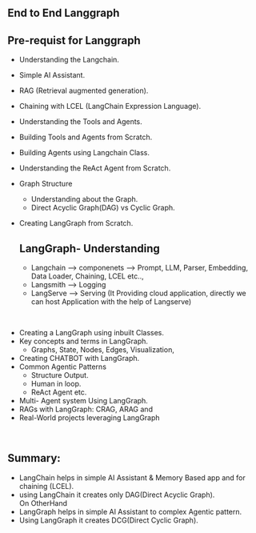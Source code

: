## End to End Langgraph

## Pre-requist for Langgraph
- Understanding the Langchain.
- Simple AI Assistant.   
- RAG (Retrieval augmented generation).
- Chaining with LCEL (LangChain Expression Language).
- Understanding the Tools and Agents.
- Building Tools and Agents from Scratch.
- Building Agents using Langchain Class.
- Understanding the ReAct Agent from Scratch.
- Graph Structure 
    - Understanding about the Graph.
    - Direct Acyclic Graph(DAG) vs Cyclic Graph.
- Creating LangGraph from Scratch.

    ## LangGraph- Understanding
    - Langchain -->  componenets --> Prompt, LLM, Parser, Embedding, Data Loader, Chaining, LCEL etc..,
    - Langsmith --> Logging 
    - LangServe --> Serving (It Providing cloud application, directly we can host Application with the help of Langserve)

</Br>

- Creating a LangGraph using inbuilt Classes.
- Key concepts and terms in LangGraph.
    - Graphs, State, Nodes, Edges, Visualization, 
- Creating CHATBOT with LangGraph.
- Common Agentic Patterns
    - Structure Output.
    - Human in loop.
    - ReAct Agent etc.
- Multi- Agent system Using LangGraph.
- RAGs with LangGraph: CRAG, ARAG and 
- Real-World projects leveraging LangGraph

</Br>

## Summary:
- LangChain helps in simple AI Assistant & Memory Based app and for chaining (LCEL).
- using LangChain it creates only DAG(Direct Acyclic Graph).</Br>
On OtherHand</Br>
- LangGraph helps in simple AI Assistant to complex Agentic pattern.
- Using LangGraph it creates DCG(Direct Cyclic Graph).
